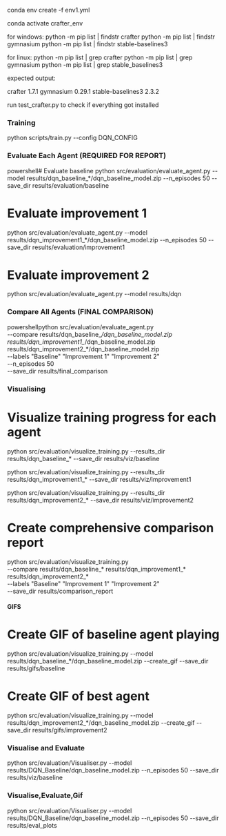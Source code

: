 conda env create -f env1.yml 


conda activate crafter_env

for windows:
python -m pip list | findstr crafter
python -m pip list | findstr gymnasium
python -m pip list | findstr stable-baselines3

for linux:
python -m pip list | grep crafter
python -m pip list | grep gymnasium
python -m pip list | grep stable_baselines3


expected output:

crafter              1.7.1
gymnasium            0.29.1
stable-baselines3    2.3.2


run test_crafter.py to check if everything got installed



### Training
python scripts/train.py --config DQN_CONFIG 


###  Evaluate Each Agent (REQUIRED FOR REPORT)
powershell# Evaluate baseline
python src/evaluation/evaluate_agent.py --model results/dqn_baseline_*/dqn_baseline_model.zip --n_episodes 50 --save_dir results/evaluation/baseline

# Evaluate improvement 1
python src/evaluation/evaluate_agent.py --model results/dqn_improvement1_*/dqn_baseline_model.zip --n_episodes 50 --save_dir results/evaluation/improvement1

# Evaluate improvement 2
python src/evaluation/evaluate_agent.py --model results/dqn


### Compare All Agents (FINAL COMPARISON)
powershellpython src/evaluation/evaluate_agent.py \
  --compare results/dqn_baseline_*/dqn_baseline_model.zip results/dqn_improvement1_*/dqn_baseline_model.zip results/dqn_improvement2_*/dqn_baseline_model.zip \
  --labels "Baseline" "Improvement 1" "Improvement 2" \
  --n_episodes 50 \
  --save_dir results/final_comparison



### Visualising

# Visualize training progress for each agent
python src/evaluation/visualize_training.py --results_dir results/dqn_baseline_* --save_dir results/viz/baseline

python src/evaluation/visualize_training.py --results_dir results/dqn_improvement1_* --save_dir results/viz/improvement1

python src/evaluation/visualize_training.py --results_dir results/dqn_improvement2_* --save_dir results/viz/improvement2

# Create comprehensive comparison report
python src/evaluation/visualize_training.py \
  --compare results/dqn_baseline_* results/dqn_improvement1_* results/dqn_improvement2_* \
  --labels "Baseline" "Improvement 1" "Improvement 2" \
  --save_dir results/comparison_report

#### GIFS

# Create GIF of baseline agent playing
python src/evaluation/visualize_training.py --model results/dqn_baseline_*/dqn_baseline_model.zip --create_gif --save_dir results/gifs/baseline

# Create GIF of best agent
python src/evaluation/visualize_training.py --model results/dqn_improvement2_*/dqn_baseline_model.zip --create_gif --save_dir results/gifs/improvement2


### Visualise and Evaluate
python src/evaluation/Visualiser.py --model results/DQN_Baseline/dqn_baseline_model.zip --n_episodes 50 --save_dir results/viz/baseline

### Visualise,Evaluate,Gif
python src/evaluation/Visualiser.py --model results/DQN_Baseline/dqn_baseline_model.zip --n_episodes 50 --save_dir results/eval_plots